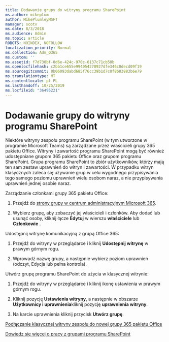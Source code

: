```yaml
---
title: Dodawanie grupy do witryny programu SharePoint
ms.author: mikeplum
author: MikePlumleyMSFT
manager: scotv
ms.date: 8/3/2018
ms.audience: Admin
ms.topic: article
ROBOTS: NOINDEX, NOFOLLOW
localization_priority: Normal
ms.collection: Adm_O365
ms.custom: ''
ms.assetid: f7d730bf-0d6e-424c-970c-6137c71cb50b
ms.openlocfilehash: c2bb1ce655e994054278927dfe346c0decd09f19
ms.sourcegitcommit: 0b06093dabd685f76cc39b1d7c0f8b03883b6e79
ms.translationtype: MT
ms.contentlocale: pl-PL
ms.lasthandoff: 10/25/2019
ms.locfileid: "36495221"
---
```

# <a name="add-a-group-to-a-sharepoint-site"></a>Dodawanie grupy do witryny programu SharePoint

Niektóre witryny zespołu programu SharePoint (w tym utworzone w programie Microsoft Teams) są zarządzane przez właścicieli grupy 365 pakietu Office. Witryny i zawartość programu SharePoint mogą być również udostępniane grupom 365 pakietu Office oraz grupom programu SharePoint. Grupa programu SharePoint to zbiór użytkowników, którzy mają ten sam zestaw uprawnień do witryn i zawartości. W przypadku witryn klasycznych zaleca się używanie grup w celu wygodnego przypisywania tego samego poziomu uprawnień wielu osobom naraz, a nie przypisywania uprawnień jednej osobie naraz.
  
Zarządzanie członkami grupy 365 pakietu Office:
  
1. Przejdź do [strony grupy w centrum administracyjnym Microsoft 365](https://portal.office.com/adminportal/home#/groups).
    
2. Wybierz grupę, aby zobaczyć jej właścicieli i członków. Aby dodać lub usunąć osoby, kliknij łącze **Edytuj** w wierszu **właściciele** lub **Członkowie** . 
    
Udostępnij witrynę komunikacyjną z grupą Office 365:
  
1. Przejdź do witryny w przeglądarce i kliknij **Udostępnij witrynę** w prawym górnym rogu. 
    
2. Wprowadź nazwę grupy, a następnie wybierz poziom uprawnień (odczyt, Edycja lub pełna kontrola).
    
Utwórz grupę programu SharePoint do użycia w klasycznej witrynie:
  
1. Przejdź do witryny w przeglądarce i kliknij ikonę ustawienia w prawym górnym rogu.
    
2. Kliknij pozycję **Ustawienia witryny**, a następnie w obszarze **Użytkownicy i uprawnienia**kliknij pozycję **uprawnienia witryny**.
    
3. Na karcie uprawnienia kliknij przycisk **Utwórz grupę**.
    
[Podłączanie klasycznej witryny zespołu do nowej grupy 365 pakietu Office](https://go.microsoft.com/fwlink/?linkid=2008654)
  
[Dowiedz się więcej o pracy z grupami programu SharePoint](https://go.microsoft.com/fwlink/?linkid=874658)
  

